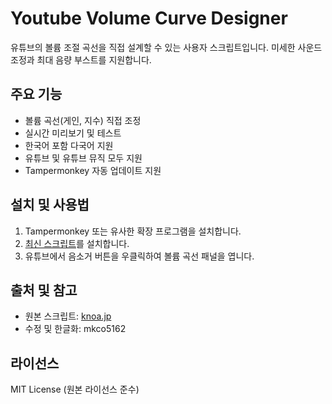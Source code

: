 # Youtube Volume Curve Designer

유튜브의 볼륨 조절 곡선을 직접 설계할 수 있는 사용자 스크립트입니다. 미세한 사운드 조정과 최대 음량 부스트를 지원합니다.

## 주요 기능
- 볼륨 곡선(게인, 지수) 직접 조정
- 실시간 미리보기 및 테스트
- 한국어 포함 다국어 지원
- 유튜브 및 유튜브 뮤직 모두 지원
- Tampermonkey 자동 업데이트 지원

## 설치 및 사용법
1. Tampermonkey 또는 유사한 확장 프로그램을 설치합니다.
2. [최신 스크립트](https://github.com/mkco5162/youtube-volume-curve-designer/blob/main/youtube_vol_curve.js)를 설치합니다.
3. 유튜브에서 음소거 버튼을 우클릭하여 볼륨 곡선 패널을 엽니다.

## 출처 및 참고
- 원본 스크립트: [knoa.jp](https://greasyfork.org/scripts/404756-youtube-volume-curve-designer)
- 수정 및 한글화: mkco5162

## 라이선스
MIT License (원본 라이선스 준수)
